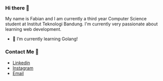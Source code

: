 ### Hi there 👋
My name is Fabian and I am currently a third year Computer Science student at Institut Teknologi Bandung. I'm currently very passionate about learning web development.

- 🌱 I’m currently learning Golang!

### Contact Me :calling:
- [Linkedin](https://www.linkedin.com/in/fabian-savero-diaz-pranoto-102a72192/)
- [Instagram](https://instagram.com/fab_sdp/)
- [Email](mailto:fabian.s.d.p@gmail.com)
<!--
**fabiansdp/fabiansdp** is a ✨ _special_ ✨ repository because its `README.md` (this file) appears on your GitHub profile.

Here are some ideas to get you started:

- 🔭 I’m currently working on ...
- 🌱 I’m currently learning ...
- 👯 I’m looking to collaborate on ...
- 🤔 I’m looking for help with ...
- 💬 Ask me about ...
- 📫 How to reach me: ...
- 😄 Pronouns: ...
- ⚡ Fun fact: ...
-->
